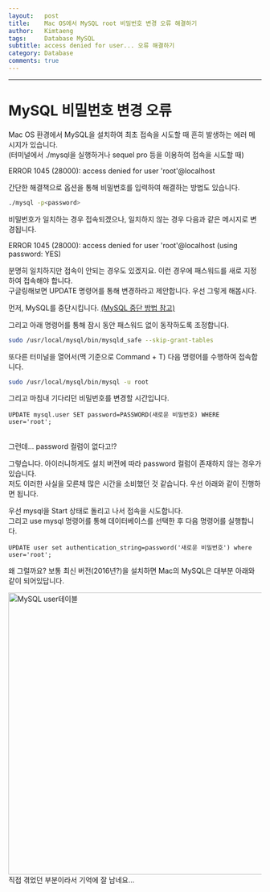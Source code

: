 ```yaml
---
layout:   post
title:    Mac OS에서 MySQL root 비밀번호 변경 오류 해결하기
author:   Kimtaeng
tags: 	  Database MySQL
subtitle: access denied for user... 오류 해결하기
category: Database
comments: true
---
```


<hr/>

# MySQL 비밀번호 변경 오류

Mac OS 환경에서 MySQL을 설치하여 최초 접속을 시도할 때 흔히 발생하는 에러 메시지가 있습니다.<br/>
(터미널에서 ./mysql을 실행하거나 sequel pro 등을 이용하여 접속을 시도할 때)

<div class="post_caption">ERROR 1045 (28000): access denied for user 'root'@localhost</div>

간단한 해결책으로 옵션을 통해 비밀번호를 입력하여 해결하는 방법도 있습니다.

```bash
./mysql -p<password>
```

비밀번호가 일치하는 경우 접속되겠으나, 일치하지 않는 경우 다음과 같은 메시지로 변경됩니다.<br/>
<div class="post_caption">ERROR 1045 (28000): access denied for user 'root'@localhost (using password: YES)</div>

분명히 일치하지만 접속이 안되는 경우도 있겠지요. 이런 경우에 패스워드를 새로 지정하여 접속해야 합니다.<br/>
구글링해보면 UPDATE 명령어를 통해 변경하라고 제안합니다. 우선 그렇게 해봅시다.

먼저, MySQL를 중단시킵니다. 
<a href="https://coolestguidesontheplanet.com/start-stop-mysql-from-the-command-line-terminal-osx-linux" target="_blank">(MySQL 중단 방법 참고)</a>

그리고 아래 명령어를 통해 잠시 동안 패스워드 없이 동작하도록 조정합니다.
```bash
sudo /usr/local/mysql/bin/mysqld_safe --skip-grant-tables
``` 

또다른 터미널을 열어서(맥 기준으로 Command + T) 다음 명령어를 수행하여 접속합니다.
```bash
sudo /usr/local/mysql/bin/mysql -u root
```

그리고 마침내 기다리던 비밀번호를 변경할 시간입니다.
```mysql
UPDATE mysql.user SET password=PASSWORD(새로운 비밀번호) WHERE user='root';
```

<br/>

<div class="post_caption">그런데... password 컬럼이 없다고!?</div>

그렇습니다. 아이러니하게도 설치 버전에 따라 password 컬럼이 존재하지 않는 경우가 있습니다.<br/>
저도 이러한 사실을 모른채 많은 시간을 소비했던 것 같습니다. 우선 아래와 같이 진행하면 됩니다.

우선 mysql을 Start 상태로 돌리고 나서 접속을 시도합니다.<br/>
그리고 use mysql 명령어를 통해 데이터베이스를 선택한 후 다음 명령어를 실행합니다.

```mysql
UPDATE user set authentication_string=password('새로운 비밀번호') where user='root';
```

왜 그럴까요? 보통 최신 버전(2016년?)을 설치하면 Mac의 MySQL은 대부분 아래와 같이 되어있답니다.

<img class="post_image" src="{{ site.baseurl }}/img/post/2018-02-19-mysql-change-root-password-error-1.png" width="740" height="560" alt="MySQL user테이블"/>

<div class="post_caption">직접 겪었던 부분이라서 기억에 잘 남네요...</div>